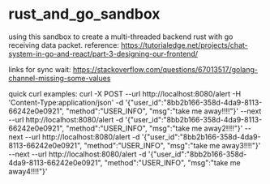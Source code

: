 # rust_and_go_sandbox
using this sandbox  to create a multi-threaded backend rust with go receiving data packet.
reference: https://tutorialedge.net/projects/chat-system-in-go-and-react/part-3-designing-our-frontend/

links for sync wait:
https://stackoverflow.com/questions/67013517/golang-channel-missing-some-values

quick curl examples:
curl -X POST --url http://localhost:8080/alert -H 'Content-Type:application/json' -d '{"user_id":"8bb2b166-358d-4da9-8113-66242e0e0921", "method":"USER_INFO", "msg":"take me away!!!!"}' --next --url http://localhost:8080/alert -d '{"user_id":"8bb2b166-358d-4da9-8113-66242e0e0921", "method":"USER_INFO", "msg":"take me away2!!!!"}' --next --url http://localhost:8080/alert -d '{"user_id":"8bb2b166-358d-4da9-8113-66242e0e0921", "method":"USER_INFO", "msg":"take me away3!!!!"}' --next --url http://localhost:8080/alert -d '{"user_id":"8bb2b166-358d-4da9-8113-66242e0e0921", "method":"USER_INFO", "msg":"take me away4!!!!"}'